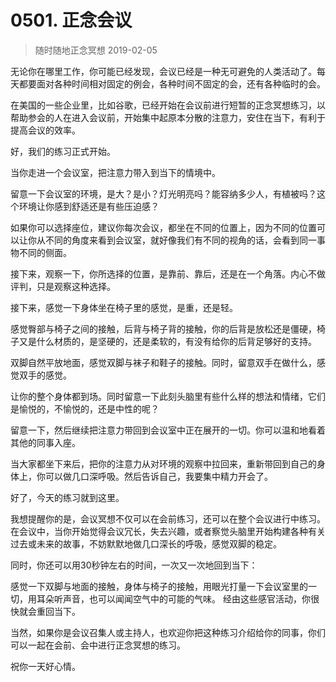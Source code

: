# 0501. 正念会议
> 随时随地正念冥想
2019-02-05

无论你在哪里工作，你可能已经发现，会议已经是一种无可避免的人类活动了。每天都要面对各种时间相对固定的例会，各种时间不固定的会，还有各种临时的会。

在美国的一些企业里，比如谷歌，已经开始在会议前进行短暂的正念冥想练习，以帮助参会的人在进入会议前，开始集中起原本分散的注意力，安住在当下，有利于提高会议的效率。

好，我们的练习正式开始。

当你走进一个会议室，把注意力带入到当下的情境中。

留意一下会议室的环境，是大？是小？灯光明亮吗？能容纳多少人，有植被吗？这个环境让你感到舒适还是有些压迫感？

如果你可以选择座位，建议你每次会议，都坐在不同的位置上，因为不同的位置可以让你从不同的角度来看到会议室，就好像我们有不同的视角的话，会看到同一事物不同的侧面。

接下来，观察一下，你所选择的位置，是靠前、靠后，还是在一个角落。内心不做评判，只是观察这种选择。

接下来，感觉一下身体坐在椅子里的感觉，是重，还是轻。

感觉臀部与椅子之间的接触，后背与椅子背的接触，你的后背是放松还是僵硬，椅子又是什么材质的，是坚硬的，还是柔软的，有没有给你的后背足够好的支持。

双脚自然平放地面，感觉双脚与袜子和鞋子的接触。同时，留意双手在做什么，感觉双手的感觉。

让你的整个身体都到场。同时留意一下此刻头脑里有些什么样的想法和情绪，它们是愉悦的，不愉悦的，还是中性的呢？

留意一下，然后继续把注意力带回到会议室中正在展开的一切。你可以温和地看着其他的同事入座。

当大家都坐下来后，把你的注意力从对环境的观察中拉回来，重新带回到自己的身体上，你可以做几口深呼吸。然后告诉自己，我要集中精力开会了。

好了，今天的练习就到这里。

我想提醒你的是，会议冥想不仅可以在会前练习，还可以在整个会议进行中练习。在会议中，当你开始觉得会议冗长，失去兴趣，或者察觉头脑里开始构建各种有关过去或未来的故事，不妨默默地做几口深长的呼吸，感觉双脚的稳定。

同时，你还可以用30秒钟左右的时间，一次又一次地回到当下：

感觉一下双脚与地面的接触，身体与椅子的接触，用眼光打量一下会议室里的一切，用耳朵听声音，也可以闻闻空气中的可能的气味。
经由这些感官活动，你很快就会重回当下。

当然，如果你是会议召集人或主持人，也欢迎你把这种练习介绍给你的同事，你们可以一起在会前、会中进行正念冥想的练习。

祝你一天好心情。